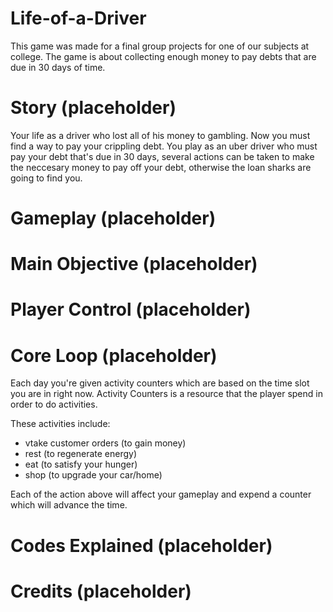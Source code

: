 # Life-of-a-Driver

This game was made for a final group projects for one of our subjects at college. The game is about collecting enough money to pay debts that are due in 30 days of time.

# Story (placeholder)

Your life as a driver who lost all of his money to gambling. Now you must find a way to pay your crippling debt. You play as an uber driver who must pay your debt that's due in 30 days, several actions can be taken to make the neccesary money to pay off your debt, otherwise the loan sharks are going to find you. 

# Gameplay (placeholder)
# Main Objective (placeholder) 
# Player Control (placeholder)
# Core Loop (placeholder)

Each day you're given activity counters which are based on the time slot you are in right now. Activity Counters is a resource that the player spend in order to do activities. 

These activities include:
- vtake customer orders (to gain money)
- rest (to regenerate energy)
- eat (to satisfy your hunger)
- shop (to upgrade your car/home)
  
Each of the action above will affect your gameplay and expend a counter which will advance the time.

# Codes Explained (placeholder)
# Credits (placeholder)
